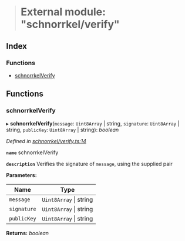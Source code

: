 > # External module: "schnorrkel/verify"

## Index

### Functions

* [schnorrkelVerify](_schnorrkel_verify_.md#schnorrkelverify)

## Functions

###  schnorrkelVerify

▸ **schnorrkelVerify**(`message`: `Uint8Array` | string, `signature`: `Uint8Array` | string, `publicKey`: `Uint8Array` | string): *boolean*

*Defined in [schnorrkel/verify.ts:14](https://github.com/polkadot-js/common/blob/cd7aafc/packages/util-crypto/src/schnorrkel/verify.ts#L14)*

**`name`** schnorrkelVerify

**`description`** Verifies the signature of `message`, using the supplied pair

**Parameters:**

Name | Type |
------ | ------ |
`message` | `Uint8Array` \| string |
`signature` | `Uint8Array` \| string |
`publicKey` | `Uint8Array` \| string |

**Returns:** *boolean*